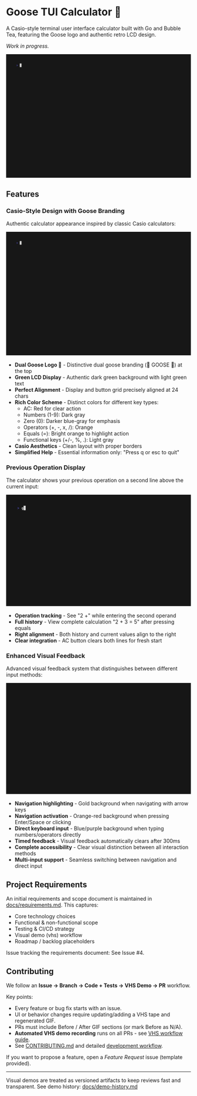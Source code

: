 # Goose TUI Calculator 🪿

A Casio-style terminal user interface calculator built with Go and Bubble Tea, featuring the Goose logo and authentic retro LCD design.

*Work in progress.*

![Baseline Demo](.tapes/assets/feature-no-battery.gif)

## Features

### Casio-Style Design with Goose Branding
Authentic calculator appearance inspired by classic Casio calculators:

![Goose Logo Casio UI Demo](.tapes/assets/feature-no-battery.gif)

- **Dual Goose Logo 🪿** - Distinctive dual goose branding (🪿 GOOSE 🪿) at the top
- **Green LCD Display** - Authentic dark green background with light green text
- **Perfect Alignment** - Display and button grid precisely aligned at 24 chars
- **Rich Color Scheme** - Distinct colors for different key types:
  - AC: Red for clear action
  - Numbers (1-9): Dark gray
  - Zero (0): Darker blue-gray for emphasis
  - Operators (+, -, x, /): Orange
  - Equals (=): Bright orange to highlight action
  - Functional keys (+/-, %, .): Light gray
- **Casio Aesthetics** - Clean layout with proper borders
- **Simplified Help** - Essential information only: "Press q or esc to quit"

### Previous Operation Display
The calculator shows your previous operation on a second line above the current input:

![Previous Operation Demo](.tapes/assets/feature-previous-operation.gif)

- **Operation tracking** - See "2 +" while entering the second operand
- **Full history** - View complete calculation "2 + 3 = 5" after pressing equals
- **Right alignment** - Both history and current values align to the right
- **Clear integration** - AC button clears both lines for fresh start

### Enhanced Visual Feedback
Advanced visual feedback system that distinguishes between different input methods:

![Enhanced Visual Feedback Demo](.tapes/assets/feature-enhanced-visual-feedback.gif)

- **Navigation highlighting** - Gold background when navigating with arrow keys
- **Navigation activation** - Orange-red background when pressing Enter/Space or clicking
- **Direct keyboard input** - Blue/purple background when typing numbers/operators directly
- **Timed feedback** - Visual feedback automatically clears after 300ms
- **Complete accessibility** - Clear visual distinction between all interaction methods
- **Multi-input support** - Seamless switching between navigation and direct input

## Project Requirements

An initial requirements and scope document is maintained in [docs/requirements.md](docs/requirements.md). This captures:
- Core technology choices
- Functional & non-functional scope
- Testing & CI/CD strategy
- Visual demo (vhs) workflow
- Roadmap / backlog placeholders

Issue tracking the requirements document: See Issue #4.

## Contributing

We follow an **Issue → Branch → Code + Tests → VHS Demo → PR** workflow.

Key points:
- Every feature or bug fix starts with an issue.
- UI or behavior changes require updating/adding a VHS tape and regenerated GIF.
- PRs must include Before / After GIF sections (or mark Before as N/A).
- **Automated VHS demo recording** runs on all PRs - see [VHS workflow guide](docs/vhs-workflow.md).
- See [CONTRIBUTING.md](CONTRIBUTING.md) and detailed [development workflow](docs/development-workflow.md).

If you want to propose a feature, open a *Feature Request* issue (template provided).

---
Visual demos are treated as versioned artifacts to keep reviews fast and transparent.
See demo history: [docs/demo-history.md](docs/demo-history.md)
